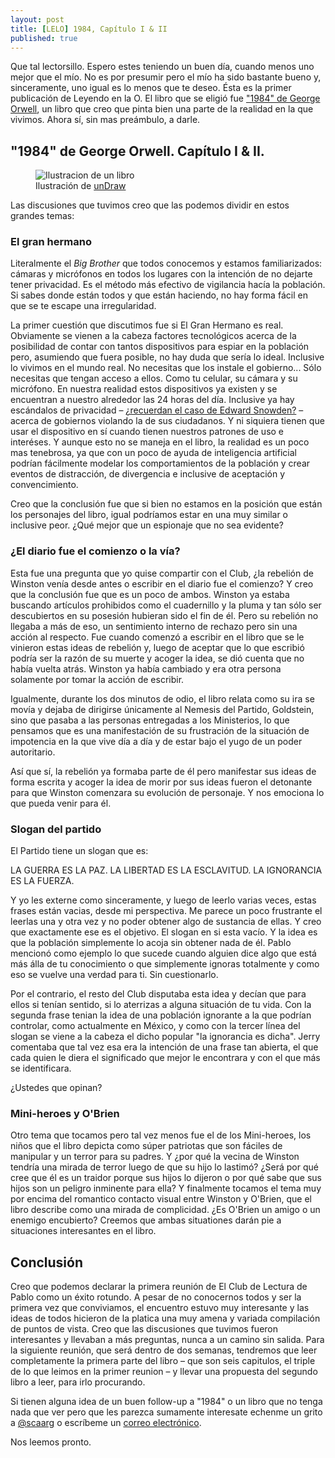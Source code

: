 ```yaml
---
layout: post
title: [LELO] 1984, Capítulo I & II
published: true
---
```


Que tal lectorsillo. Espero estes teniendo un buen día, cuando menos uno mejor que el mío. No es por presumir pero el mío ha sido bastante bueno y, sinceramente, uno igual es lo menos que te deseo. Ésta es la primer publicación de Leyendo en la O. El libro que se eligió fue ["1984" de George Orwell](<https://es.wikipedia.org/wiki/1984_(novela)>), un libro que creo que pinta bien una parte de la realidad en la que vivimos. Ahora sí, sin mas preámbulo, a darle.

## "1984" de George Orwell. Capítulo I & II.

<figure>
    <img src="{{ site.baseurl }}/images/svg/lelo.svg" alt="Ilustracion de un libro">
    <figcaption>Ilustración de <a href="https://undraw.co/">unDraw</a></figcaption>
</figure>

Las discusiones que tuvimos creo que las podemos dividir en estos grandes temas:

### El gran hermano

Literalmente el _Big Brother_ que todos conocemos y estamos familiarizados: cámaras y micrófonos en todos los lugares con la intención de no dejarte tener privacidad. Es el método más efectivo de vigilancia hacía la población. Si sabes donde están todos y que están haciendo, no hay forma fácil en que se te escape una irregularidad.

La primer cuestión que discutimos fue si El Gran Hermano es real. Obviamente se vienen a la cabeza factores tecnológicos acerca de la posibilidad de contar con tantos dispositivos para espiar en la población pero, asumiendo que fuera posible, no hay duda que sería lo ideal. Inclusive lo vivimos en el mundo real. No necesitas que los instale el gobierno... Sólo necesitas que tengan acceso a ellos. Como tu celular, su cámara y su micrófono. En nuestra realidad estos dispositivos ya existen y se encuentran a nuestro alrededor las 24 horas del día. Inclusive ya hay escándalos de privacidad &ndash; [¿recuerdan el caso de Edward Snowden?](https://es.wikipedia.org/wiki/Edward_Snowden) &ndash; acerca de gobiernos violando la de sus ciudadanos. Y ni siquiera tienen que usar el dispositivo en sí cuando tienen nuestros patrones de uso e interéses. Y aunque esto no se maneja en el libro, la realidad es un poco mas tenebrosa, ya que con un poco de ayuda de inteligencia artificial podrían fácilmente modelar los comportamientos de la población y crear eventos de distracción, de divergencia e inclusive de aceptación y convencimiento.

Creo que la conclusión fue que si bien no estamos en la posición que están los personajes del libro, igual podríamos estar en una muy similar o inclusive peor. ¿Qué mejor que un espionaje que no sea evidente?

### ¿El diario fue el comienzo o la vía?

Esta fue una pregunta que yo quise compartir con el Club, ¿la rebelión de Winston venía desde antes o escribir en el diario fue el comienzo? Y creo que la conclusión fue que es un poco de ambos. Winston ya estaba buscando artículos prohibidos como el cuadernillo y la pluma y tan sólo ser descubiertos en su posesión hubieran sido el fin de él. Pero su rebelión no llegaba a más de eso, un sentimiento interno de rechazo pero sin una acción al respecto. Fue cuando comenzó a escribir en el libro que se le vinieron estas ideas de rebelión y, luego de aceptar que lo que escribió podría ser la razón de su muerte y acoger la idea, se dió cuenta que no había vuelta atrás. Winston ya había cambiado y era otra persona solamente por tomar la acción de escribir.

Igualmente, durante los dos minutos de odio, el libro relata como su ira se movía y dejaba de dirigirse únicamente al Nemesis del Partido, Goldstein, sino que pasaba a las personas entregadas a los Ministerios, lo que pensamos que es una manifestación de su frustración de la situación de impotencia en la que vive día a día y de estar bajo el yugo de un poder autoritario.

Así que sí, la rebelión ya formaba parte de él pero manifestar sus ideas de forma escrita y acoger la idea de morir por sus ideas fueron el detonante para que Winston comenzara su evolución de personaje. Y nos emociona lo que pueda venir para él.

### Slogan del partido

El Partido tiene un slogan que es:

<div style="text align: center;">
    LA GUERRA ES LA PAZ.
    LA LIBERTAD ES LA ESCLAVITUD.
    LA IGNORANCIA ES LA FUERZA.
</div>

Y yo les externe como sinceramente, y luego de leerlo varias veces, estas frases están vacias, desde mi perspectiva. Me parece un poco frustrante el leerlas una y otra vez y no poder obtener algo de sustancia de ellas. Y creo que exactamente ese es el objetivo. El slogan en si esta vacío. Y la idea es que la población simplemente lo acoja sin obtener nada de él. Pablo mencionó como ejemplo lo que sucede cuando alguien dice algo que está más álla de tu conocimiento o que simplemente ignoras totalmente y como eso se vuelve una verdad para ti. Sin cuestionarlo.

Por el contrario, el resto del Club disputaba esta idea y decían que para ellos si tenían sentido, si lo aterrizas a alguna situación de tu vida. Con la segunda frase tenian la idea de una población ignorante a la que podrían controlar, como actualmente en México, y como con la tercer línea del slogan se viene a la cabeza el dicho popular "la ignorancia es dicha". Jerry comentaba que tal vez esa era la intención de una frase tan abierta, el que cada quien le diera el significado que mejor le encontrara y con el que más se identificara.

¿Ustedes que opinan?

### Mini-heroes y O'Brien

Otro tema que tocamos pero tal vez menos fue el de los Mini-heroes, los niños que el libro depicta como súper patriotas que son fáciles de manipular y un terror para su padres. Y ¿por qué la vecina de Winston tendría una mirada de terror luego de que su hijo lo lastimó? ¿Será por qué cree que él es un traidor porque sus hijos lo dijeron o por qué sabe que sus hijos son un peligro inminente para ella?
Y finalmente tocamos el tema muy por encima del romantico contacto visual entre Winston y O'Brien, que el libro describe como una mirada de complicidad. ¿Es O'Brien un amigo o un enemigo encubierto?
Creemos que ambas situationes darán pie a situaciones interesantes en el libro.

## Conclusión

Creo que podemos declarar la primera reunión de El Club de Lectura de Pablo como un éxito rotundo. A pesar de no conocernos todos y ser la primera vez que conviviamos, el encuentro estuvo muy interesante y las ideas de todos hicieron de la platica una muy amena y variada compilación de puntos de vista. Creo que las discusiones que tuvimos fueron interesantes y llevaban a más preguntas, nunca a un camino sin salida. Para la siguiente reunión, que será dentro de dos semanas, tendremos que leer completamente la primera parte del libro &ndash; que son seis capitulos, el triple de lo que leimos en la primer reunion &ndash; y llevar una propuesta del segundo libro a leer, para irlo procurando.

Si tienen alguna idea de un buen follow-up a "1984" o un libro que no tenga nada que ver pero que les parezca sumamente interesate echenme un grito a [@scaarg](https://www.twitter.com/scaarg) o escríbeme un [correo electrónico](mailto:oscar@acentoenlao.com).

Nos leemos pronto.
